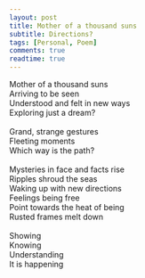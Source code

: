 ```yaml
---
layout: post
title: Mother of a thousand suns
subtitle: Directions?
tags: [Personal, Poem]
comments: true
readtime: true
---
```


Mother of a thousand suns\
Arriving to be seen\
Understood and felt in new ways\
Exploring just a dream?\
\
Grand, strange gestures\
Fleeting moments\
Which way is the path?\
\
Mysteries in face and facts rise\
Ripples shroud the seas\
Waking up with new directions\
Feelings being free\
Point towards the heat of being\
Rusted frames melt down\
\
Showing\
Knowing\
Understanding\
It is happening


